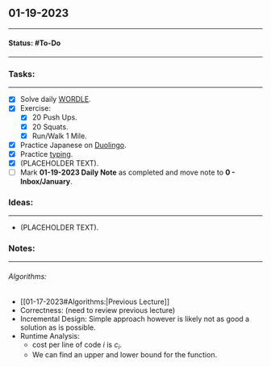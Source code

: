 ## 01-19-2023
---
#### Status: #To-Do
---
### Tasks:
---
- [x] Solve daily [WORDLE](https://www.nytimes.com/games/wordle/index.html).
- [x] Exercise:
	- [x] 20 Push Ups.
	- [x] 20 Squats.
	- [x] Run/Walk 1 Mile.
- [x] Practice Japanese on [Duolingo](https://www.duolingo.com/learn).
- [x] Practice [typing](https://10fastfingers.com/typing-test/english).
- [x] (PLACEHOLDER TEXT).
- [ ] Mark **01-19-2023 Daily Note** as completed and move note to **0 - Inbox/January**.
### Ideas:
---
- (PLACEHOLDER TEXT).
### Notes:
---
###### Algorithms:
- [[01-17-2023#Algorithms:|Previous Lecture]]
- Correctness: (need to review previous lecture)
- Incremental Design: Simple approach however is likely not as good a solution as is possible.
- Runtime Analysis:
	- cost per line of code $i$ is $c_i$.
	- We can find an upper and lower bound for the function.